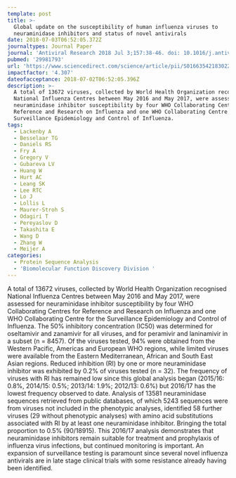 ```yaml
---
template: post
title: >-
  Global update on the susceptibility of human influenza viruses to
  neuraminidase inhibitors and status of novel antivirals
date: 2018-07-03T06:52:05.372Z
journaltypes: Journal Paper
journal: 'Antiviral Research 2018 Jul 3;157:38-46. doi: 10.1016/j.antiviral.2018.07.001'
pubmed: '29981793'
url: 'https://www.sciencedirect.com/science/article/pii/S0166354218302250'
impactfactor: '4.307'
dateofacceptance: 2018-07-02T06:52:05.396Z
description: >-
  A total of 13672 viruses, collected by World Health Organization recognised
  National Influenza Centres between May 2016 and May 2017, were assessed for
  neuraminidase inhibitor susceptibility by four WHO Collaborating Centres for
  Reference and Research on Influenza and one WHO Collaborating Centre for the
  Surveillance Epidemiology and Control of Influenza. 
tags:
  - Lackenby A
  - Besselaar TG
  - Daniels RS
  - Fry A
  - Gregory V
  - Gubareva LV
  - Huang W
  - Hurt AC
  - Leang SK
  - Lee RTC
  - Lo J
  - Lollis L
  - Maurer-Stroh S
  - Odagiri T
  - Pereyaslov D
  - Takashita E
  - Wang D
  - Zhang W
  - Meijer A
categories:
  - Protein Sequence Analysis
  - 'Biomolecular Function Discovery Division '
---
```

<!--StartFragment-->

A total of 13672 viruses, collected by World Health Organization recognised National Influenza Centres between May 2016 and May 2017, were assessed for neuraminidase inhibitor susceptibility by four WHO Collaborating Centres for Reference and Research on Influenza and one WHO Collaborating Centre for the Surveillance Epidemiology and Control of Influenza. The 50% inhibitory concentration (IC50) was determined for oseltamivir and zanamivir for all viruses, and for peramivir and laninamivir in a subset (n = 8457). Of the viruses tested, 94% were obtained from the Western Pacific, Americas and European WHO regions, while limited viruses were available from the Eastern Mediterranean, African and South East Asian regions. Reduced inhibition (RI) by one or more neuraminidase inhibitor was exhibited by 0.2% of viruses tested (n = 32). The frequency of viruses with RI has remained low since this global analysis began (2015/16: 0.8%, 2014/15: 0.5%; 2013/14: 1.9%; 2012/13: 0.6%) but 2016/17 has the lowest frequency observed to date. Analysis of 13581 neuraminidase sequences retrieved from public databases, of which 5243 sequences were from viruses not included in the phenotypic analyses, identified 58 further viruses (29 without phenotypic analyses) with amino acid substitutions associated with RI by at least one neuraminidase inhibitor. Bringing the total proportion to 0.5% (90/18915). This 2016/17 analysis demonstrates that neuraminidase inhibitors remain suitable for treatment and prophylaxis of influenza virus infections, but continued monitoring is important. An expansion of surveillance testing is paramount since several novel influenza antivirals are in late stage clinical trials with some resistance already having been identified.

<!--EndFragment-->
